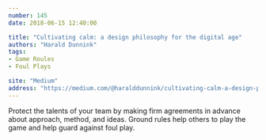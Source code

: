 ```yaml
---
number: 145
date: 2018-06-15 12:40:00

title: "Cultivating calm: a design philosophy for the digital age"
authors: "Harald Dunnink"
tags:
- Game Roules
- Foul Plays

site: "Medium"
address: "https://medium.com/@haralddunnink/cultivating-calm-a-design-philosophy-for-the-digital-age-94f3a93912e"
---
```


Protect the talents of your team by making firm agreements in advance about approach, method, and ideas. Ground rules help others to play the game and help guard against foul play.
